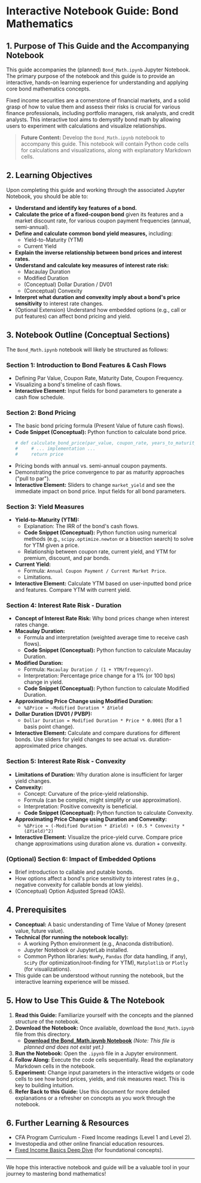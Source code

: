 # Interactive Notebook Guide: Bond Mathematics

## 1. Purpose of This Guide and the Accompanying Notebook

This guide accompanies the (planned) `Bond_Math.ipynb` Jupyter Notebook. The primary purpose of the notebook and this guide is to provide an interactive, hands-on learning experience for understanding and applying core bond mathematics concepts.

Fixed income securities are a cornerstone of financial markets, and a solid grasp of how to value them and assess their risks is crucial for various finance professionals, including portfolio managers, risk analysts, and credit analysts. This interactive tool aims to demystify bond math by allowing users to experiment with calculations and visualize relationships.

> **Future Content:** Develop the `Bond_Math.ipynb` notebook to accompany this guide. This notebook will contain Python code cells for calculations and visualizations, along with explanatory Markdown cells.

## 2. Learning Objectives

Upon completing this guide and working through the associated Jupyter Notebook, you should be able to:

*   **Understand and identify key features of a bond.**
*   **Calculate the price of a fixed-coupon bond** given its features and a market discount rate, for various coupon payment frequencies (annual, semi-annual).
*   **Define and calculate common bond yield measures,** including:
    *   Yield-to-Maturity (YTM)
    *   Current Yield
*   **Explain the inverse relationship between bond prices and interest rates.**
*   **Understand and calculate key measures of interest rate risk:**
    *   Macaulay Duration
    *   Modified Duration
    *   (Conceptual) Dollar Duration / DV01
    *   (Conceptual) Convexity
*   **Interpret what duration and convexity imply about a bond's price sensitivity** to interest rate changes.
*   (Optional Extension) Understand how embedded options (e.g., call or put features) can affect bond pricing and yield.

## 3. Notebook Outline (Conceptual Sections)

The `Bond_Math.ipynb` notebook will likely be structured as follows:

### Section 1: Introduction to Bond Features & Cash Flows
*   Defining Par Value, Coupon Rate, Maturity Date, Coupon Frequency.
*   Visualizing a bond's timeline of cash flows.
*   **Interactive Element:** Input fields for bond parameters to generate a cash flow schedule.

### Section 2: Bond Pricing
*   The basic bond pricing formula (Present Value of future cash flows).
*   **Code Snippet (Conceptual):** Python function to calculate bond price.
    ```python
    # def calculate_bond_price(par_value, coupon_rate, years_to_maturity, market_yield, coupon_frequency=2):
    #     # ... implementation ...
    #     return price
    ```
*   Pricing bonds with annual vs. semi-annual coupon payments.
*   Demonstrating the price convergence to par as maturity approaches ("pull to par").
*   **Interactive Element:** Sliders to change `market_yield` and see the immediate impact on bond price. Input fields for all bond parameters.

### Section 3: Yield Measures
*   **Yield-to-Maturity (YTM):**
    *   Explanation: The IRR of the bond's cash flows.
    *   **Code Snippet (Conceptual):** Python function using numerical methods (e.g., `scipy.optimize.newton` or a bisection search) to solve for YTM given a price.
    *   Relationship between coupon rate, current yield, and YTM for premium, discount, and par bonds.
*   **Current Yield:**
    *   Formula: `Annual Coupon Payment / Current Market Price`.
    *   Limitations.
*   **Interactive Element:** Calculate YTM based on user-inputted bond price and features. Compare YTM with current yield.

### Section 4: Interest Rate Risk - Duration
*   **Concept of Interest Rate Risk:** Why bond prices change when interest rates change.
*   **Macaulay Duration:**
    *   Formula and interpretation (weighted average time to receive cash flows).
    *   **Code Snippet (Conceptual):** Python function to calculate Macaulay Duration.
*   **Modified Duration:**
    *   Formula: `Macaulay Duration / (1 + YTM/frequency)`.
    *   Interpretation: Percentage price change for a 1% (or 100 bps) change in yield.
    *   **Code Snippet (Conceptual):** Python function to calculate Modified Duration.
*   **Approximating Price Change using Modified Duration:**
    *   `%ΔPrice ≈ -Modified Duration * ΔYield`
*   **Dollar Duration (DV01 / PVBP):**
    *   `Dollar Duration = Modified Duration * Price * 0.0001` (for a 1 basis point change).
*   **Interactive Element:** Calculate and compare durations for different bonds. Use sliders for yield changes to see actual vs. duration-approximated price changes.

### Section 5: Interest Rate Risk - Convexity
*   **Limitations of Duration:** Why duration alone is insufficient for larger yield changes.
*   **Convexity:**
    *   Concept: Curvature of the price-yield relationship.
    *   Formula (can be complex, might simplify or use approximation).
    *   Interpretation: Positive convexity is beneficial.
    *   **Code Snippet (Conceptual):** Python function to calculate Convexity.
*   **Approximating Price Change using Duration and Convexity:**
    *   `%ΔPrice ≈ (-Modified Duration * ΔYield) + (0.5 * Convexity * (ΔYield)^2)`
*   **Interactive Element:** Visualize the price-yield curve. Compare price change approximations using duration alone vs. duration + convexity.

### (Optional) Section 6: Impact of Embedded Options
*   Brief introduction to callable and putable bonds.
*   How options affect a bond's price sensitivity to interest rates (e.g., negative convexity for callable bonds at low yields).
*   (Conceptual) Option Adjusted Spread (OAS).

## 4. Prerequisites

*   **Conceptual:** A basic understanding of Time Value of Money (present value, future value).
*   **Technical (for running the notebook locally):**
    *   A working Python environment (e.g., Anaconda distribution).
    *   Jupyter Notebook or JupyterLab installed.
    *   Common Python libraries: `NumPy`, `Pandas` (for data handling, if any), `SciPy` (for optimization/root-finding for YTM), `Matplotlib` or `Plotly` (for visualizations).
*   This guide can be understood without running the notebook, but the interactive learning experience will be missed.

## 5. How to Use This Guide & The Notebook

1.  **Read this Guide:** Familiarize yourself with the concepts and the planned structure of the notebook.
2.  **Download the Notebook:** Once available, download the `Bond_Math.ipynb` file from this directory.
    *   **[Download the Bond_Math.ipynb Notebook](./Bond_Math.ipynb)** *(Note: This file is planned and does not exist yet.)*
3.  **Run the Notebook:** Open the `.ipynb` file in a Jupyter environment.
4.  **Follow Along:** Execute the code cells sequentially. Read the explanatory Markdown cells in the notebook.
5.  **Experiment:** Change input parameters in the interactive widgets or code cells to see how bond prices, yields, and risk measures react. This is key to building intuition.
6.  **Refer Back to this Guide:** Use this document for more detailed explanations or a refresher on concepts as you work through the notebook.

## 6. Further Learning & Resources

*   CFA Program Curriculum - Fixed Income readings (Level 1 and Level 2).
*   Investopedia and other online financial education resources.
*   [Fixed Income Basics Deep Dive](../../CFA/Level_1/Topic_Deep_Dives/Fixed_Income_Basics.md) (for foundational concepts).

---
We hope this interactive notebook and guide will be a valuable tool in your journey to mastering bond mathematics!
